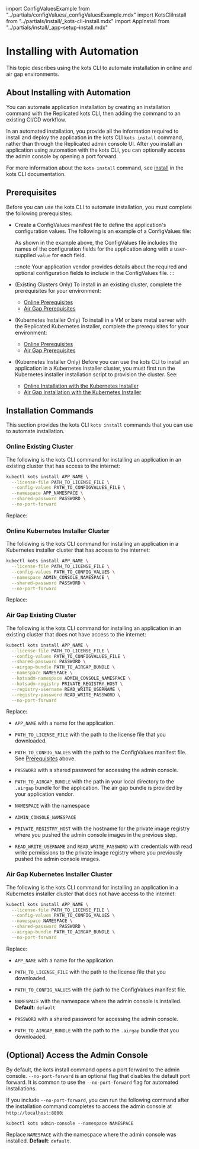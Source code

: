 import ConfigValuesExample from "../partials/configValues/_configValuesExample.mdx"
import KotsCliInstall from "../partials/install/_kots-cli-install.mdx"
import AppInstall from "../partials/install/_app-setup-install.mdx"

# Installing with Automation

This topic describes using the kots CLI to automate installation in online and air gap environments.

## About Installing with Automation

You can automate application installation by creating an installation command with the Replicated kots CLI, then adding the command to an existing CI/CD workflow.

In an automated installation, you provide all the information required to install and deploy the application in the kots CLI `kots install` command, rather than through the Replicated admin console UI. After you install an application using automation with the kots CLI, you can optionally access the admin console by opening a port forward.

For more information about the `kots install` command, see [install](/reference/kots-cli-install) in the kots CLI documentation.

## Prerequisites

Before you can use the kots CLI to automate installation, you must complete the following prerequisites:

* Create a ConfigValues manifest file to define the application's configuration values. The following is an example of a ConfigValues file:

  <ConfigValuesExample/>

  As shown in the example above, the ConfigValues file includes the names of the configuration fields for the application along with a user-supplied `value` for each field.

  :::note
  Your application vendor provides details about the required and optional configuration fields to include in the ConfigValues file.
  :::

* (Existing Clusters Only) To install in an existing cluster, complete the prerequisites for your environment: 
  * [Online Prerequisites](installing-existing-cluster#prerequisites)
  * [Air Gap Prerequisites](installing-existing-cluster-airgapped#prerequisites)

* (Kubernetes Installer Only) To install in a VM or bare metal server with the Replicated Kubernetes installer, complete the prerequisites for your environment: 
  * [Online Prerequisites](installing-embedded-cluster#prerequisites)
  * [Air Gap Prerequisites](installing-embedded-airgapped#prerequisites)

* (Kubernetes Installer Only) Before you can use the kots CLI to install an application in a Kubernetes installer cluster, you must first run the Kubernetes installer installation script to provision the cluster. See:
  * [Online Installation with the Kubernetes Installer](installing-embedded-cluster)
  * [Air Gap Installation with the Kubernetes Installer](installing-embedded-airgapped)  
## Installation Commands

This section provides the kots CLI `kots install` commands that you can use to automate installation.

### Online Existing Cluster

The following is the kots CLI command for installing an application in an existing cluster that has access to the internet:

```bash 
kubectl kots install APP_NAME \
  --license-file PATH_TO_LICENSE_FILE \
  --config-values PATH_TO_CONFIGVALUES_FILE \
  --namespace APP_NAMESPACE \
  --shared-password PASSWORD \
  --no-port-forward
```
Replace:


### Online Kubernetes Installer Cluster

The following is the kots CLI command for installing an application in a Kubernetes installer cluster that has access to the internet:

```bash
kubectl kots install APP_NAME \
  --license-file PATH_TO_LICENSE_FILE \
  --config-values PATH_TO_CONFIG_VALUES \
  --namespace ADMIN_CONSOLE_NAMESPACE \
  --shared-password PASSWORD \
  --no-port-forward
```

Replace:

<KotsCliInstall/>

### Air Gap Existing Cluster 

The following is the kots CLI command for installing an application in an existing cluster that does not have access to the internet:

```bash
kubectl kots install APP_NAME \
  --license-file PATH_TO_LICENSE_FILE \
  --config-values PATH_TO_CONFIGVALUES_FILE \
  --shared-password PASSWORD \
  --airgap-bundle PATH_TO_AIRGAP_BUNDLE \
  --namespace NAMESPACE \
  --kotsadm-namespace ADMIN_CONSOLE_NAMESPACE \
  --kotsadm-registry PRIVATE_REGISTRY_HOST \
  --registry-username READ_WRITE_USERNAME \
  --registry-password READ_WRITE_PASSWORD \
  --no-port-forward
```

Replace:

* `APP_NAME` with a name for the application.

* `PATH_TO_LICENSE_FILE` with the path to the license file that you downloaded.

* `PATH_TO_CONFIG_VALUES` with the path to the ConfigValues manifest file. See [Prerequisites](#prerequisites) above.

* `PASSWORD` with a shared password for accessing the admin console.

* `PATH_TO_AIRGAP_BUNDLE` with the path in your local directory to the `.airgap` bundle for the application. The air gap bundle is provided by your application vendor.

* `NAMESPACE` with the namespace 

* `ADMIN_CONSOLE_NAMESPACE` 

* `PRIVATE_REGISTRY_HOST` with the hostname for the private image registry where you pushed the admin console images in the previous step.

* `READ_WRITE_USERNAME` and `READ_WRITE_PASSWORD` with credentials with read write permissions to the private image registry where you previously pushed the admin console images.

### Air Gap Kubernetes Installer Cluster

The following is the kots CLI command for installing an application in a Kubernetes installer cluster that does not have access to the internet:

```bash
kubectl kots install APP_NAME \
  --license-file PATH_TO_LICENSE_FILE \
  --config-values PATH_TO_CONFIG_VALUES \
  --namespace NAMESPACE \
  --shared-password PASSWORD \
  --airgap-bundle PATH_TO_AIRGAP_BUNDLE \
  --no-port-forward
```

Replace:

* `APP_NAME` with a name for the application.

* `PATH_TO_LICENSE_FILE` with the path to the license file that you downloaded.

* `PATH_TO_CONFIG_VALUES` with the path to the ConfigValues manifest file.

* `NAMESPACE` with the namespace where the admin console is installed. **Default:** `default`

* `PASSWORD` with a shared password for accessing the admin console.

* `PATH_TO_AIRGAP_BUNDLE` with the path to the `.airgap` bundle that you downloaded.

## (Optional) Access the Admin Console

By default, the kots install command opens a port forward to the admin console. `--no-port-forward` is an optional flag that disables the default port forward. It is common to use the `--no-port-forward` flag for automated installations.

If you include `--no-port-forward`, you can run the following command after the installation command completes to access the admin console at `http://localhost:8800`:

```
kubectl kots admin-console --namespace NAMESPACE
```
Replace `NAMESPACE` with the namespace where the admin console was installed. **Default**: `default`.